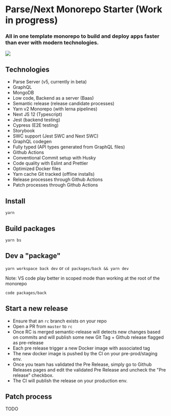# Parse/Next Monorepo Starter (Work in progress)

### All in one template monorepo to build and deploy apps faster than ever with modern technologies.

![](https://i.giphy.com/media/3ohzgD1wRxpvpkDCSI/giphy.webp)

## Technologies

- Parse Server (v5, currently in beta)
- GraphQL
- MongoDB
- Low code, Backend as a server (Baas)
- Semantic release (release candidate processes)
- Yarn v2 Monorepo (with lerna pipelines)
- Next JS 12 (Typescript)
- Jest (backend testing)
- Cypress (E2E testing)
- Storybook
- SWC support (Jest SWC and Next SWC)
- GraphQL codegen
- Fully typed (API types generated from GraphQL files)
- Github Actions
- Conventional Commit setup with Husky
- Code quality with Eslint and Prettier
- Optimized Docker files
- Yarn cache Git tracked (offline installs)
- Release processes through Github Actions
- Patch processes through Github Actions

## Install

`yarn`

## Build packages

`yarn bs`

## Dev a "package"

`yarn workspace back dev` or `cd packages/back && yarn dev`

Note: VS code play better in scoped mode than working at the root of the monorepo

`code packages/back`

## Start a new release

- Ensure that an `rc` branch exists on your repo
- Open a PR from `master` to `rc`
- Once RC is merged semantic-release will detects new changes based on commits and will publish some new Git Tag + Github release flagged as pre-release
- Each pre release trigger a new Docker image with associated tag
- The new docker image is pushed by the CI on your pre-prod/staging env.
- Once you team has validated the Pre Release, simply go to Github Releases pages and edit the validated Pre Release and uncheck the "Pre release" checkbox.
- The CI will publish the release on your production env.

## Patch process

TODO
